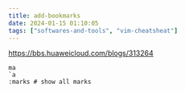 ```yaml
---
title: add-bookmarks
date: 2024-01-15 01:10:05
tags: ["softwares-and-tools", "vim-cheatsheat"]
---
```

https://bbs.huaweicloud.com/blogs/313264

```
ma
`a
:marks # show all marks
```

